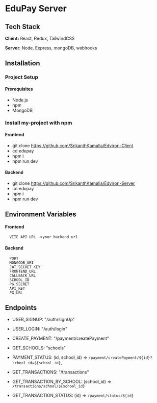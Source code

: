 # EduPay Server

## Tech Stack

**Client:** React, Redux, TailwindCSS

**Server:** Node, Express, mongoDB, webhooks



## Installation

### Project Setup

#### Prerequisites
- Node.js
- npm 
- MongoDB

### Install my-project with npm
#### Frontend
  - git clone https://github.com/SrikanthKamalla/Edviron-Client
  - cd edupay
  - npm i
  - npm run dev

#### Backend
 - git clone https://github.com/SrikanthKamalla/Edviron-Server
  - cd edupay
  - npm i
  - npm run dev


## Environment Variables
#### Frontend
```
  VITE_API_URL ->your backend url 
```
#### Backend
```
  PORT
  MONGODB_URI
  JWT_SECRET_KEY
  FRONTEND_URL
  CALLBACK_URL
  SCHOOL_ID
  PG_SECRET
  API_KEY
  PG_URL
```
## Endpoints 
  - USER_SIGNUP: "/auth/signUp"
  - USER_LOGIN: "/auth/login"
  - CREATE_PAYMENT: "/payment/createPayment"
  - GET_SCHOOLS: "schools"
  - PAYMENT_STATUS: (id, school_id) =>
    `/payment/createPayment/${id}?school_id=${school_id}`,

  - GET_TRANSACTIONS: "/transactions"

  - GET_TRANSACTION_BY_SCHOOL: (school_id) => `/transactions/school/${school_id}`

  - GET_TRANSACTION_STATUS: (id) => `/payment/status/${id}`
  
